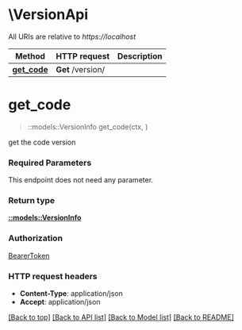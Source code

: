 # \VersionApi

All URIs are relative to *https://localhost*

Method | HTTP request | Description
------------- | ------------- | -------------
[**get_code**](VersionApi.md#get_code) | **Get** /version/ | 


# **get_code**
> ::models::VersionInfo get_code(ctx, )


get the code version

### Required Parameters
This endpoint does not need any parameter.

### Return type

[**::models::VersionInfo**](version.Info.md)

### Authorization

[BearerToken](../README.md#BearerToken)

### HTTP request headers

 - **Content-Type**: application/json
 - **Accept**: application/json

[[Back to top]](#) [[Back to API list]](../README.md#documentation-for-api-endpoints) [[Back to Model list]](../README.md#documentation-for-models) [[Back to README]](../README.md)

